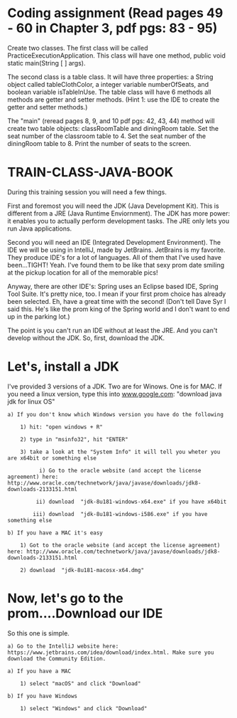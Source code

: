 # Coding assignment (Read pages 49 - 60 in Chapter 3, pdf pgs: 83 - 95)
Create two classes. The first class will be called PracticeExecutionApplication. This class will have one method, public void static main(String [ ] args).

The second class is a table class. It will have three properties: a String object called tableClothColor, a integer variable numberOfSeats, and boolean variable isTableInUse. The table class will have 6 methods all methods are getter and setter methods. (Hint 1: use the IDE to create the getter and setter methods.)

The "main" (reread pages 8, 9, and 10 pdf pgs: 42, 43, 44) method will create two table objects: classRoomTable and diningRoom table. Set the seat number of the classroom table to 4. Set the seat number of the diningRoom table to 8. Print the number of seats to the screen.

# TRAIN-CLASS-JAVA-BOOK
During this training session you will need a few things. 

First and foremost you will need the JDK (Java Development Kit). This is different from a JRE (Java Runtime Enviornment). The JDK has more power: it enables you to actually perform development tasks. The JRE only lets you run Java applications.

Second you will need an IDE (Integrated Development Environment). The IDE we will be using in IntelliJ, made by JetBrains. JetBrains is my favorite. They produce IDE's for a lot of languages. All of them that I've used have been...TIGHT! Yeah. I've found them to be like that sexy prom date smiling at the pickup location for all of the memorable pics!

Anyway, there are other IDE's: Spring uses an Eclipse based IDE, Spring Tool Suite. It's pretty nice, too. I mean if your first prom choice has already been selected. Eh, have a great time with the second! (Don't tell Dave Syr I said this. He's like the prom king of the Spring world and I don't want to end up in the parking lot.)

The point is you can't run an IDE without at least the JRE. And you can't develop without the JDK. So, first, download the JDK.

# Let's, install a JDK

I've provided 3 versions of a JDK. Two are for Winows. One is for MAC. If you need a linux version, type this into www.google.com: "download java jdk for linux OS"

	a) If you don't know which Windows version you have do the following

		1) hit: "open windows + R"

		2) type in "msinfo32", hit "ENTER"

		3) take a look at the "System Info" it will tell you wheter you are x64bit or something else
	
			  i) Go to the oracle website (and accept the license agreement) here: http://www.oracle.com/technetwork/java/javase/downloads/jdk8-downloads-2133151.html

			 ii) download  "jdk-8u181-windows-x64.exe" if you have x64bit
	
			iii) download  "jdk-8u181-windows-i586.exe" if you have something else

	b) If you have a MAC it's easy

		1) Got to the oracle website (and accept the license agreement) here: http://www.oracle.com/technetwork/java/javase/downloads/jdk8-downloads-2133151.html
	
		2) download  "jdk-8u181-macosx-x64.dmg"


# Now, let's go to the prom....Download our IDE 

So this one is simple. 
	
	a) Go to the IntelliJ website here: https://www.jetbrains.com/idea/download/index.html. Make sure you download the Community Edition.

	a) If you have a MAC
		
		1) select "macOS" and click "Download"

	b) If you have Windows

		1) select "Windows" and click "Download"


